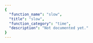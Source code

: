 ```yaml
---
{
  "function_name": "slow",
  "title": "slow",
  "function_category": "time",
  "description": "Not documented yet."
}
---
```

